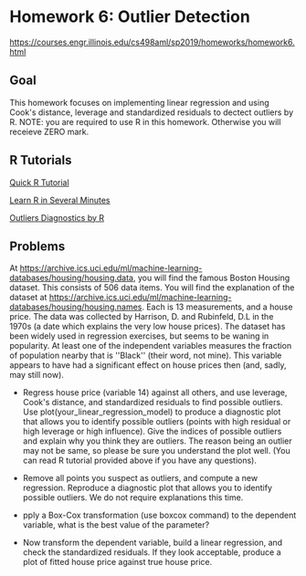 # Homework 6: Outlier Detection

https://courses.engr.illinois.edu/cs498aml/sp2019/homeworks/homework6.html

## Goal
This homework focuses on implementing linear regression and using Cook's distance, leverage and standardized residuals to dectect outliers by R. NOTE: you are required to use R in this homework. Otherwise you will receieve ZERO mark.

## R Tutorials
[Quick R Tutorial](https://www.statmethods.net/r-tutorial/index.html)

[Learn R in Several Minutes](https://learnxinyminutes.com/docs/r/)

[Outliers Diagnostics by R](https://data.library.virginia.edu/diagnostic-plots/)

## Problems
At https://archive.ics.uci.edu/ml/machine-learning-databases/housing/housing.data, you will find the famous Boston Housing dataset. This consists of 506 data items. You will find the explanation of the dataset at https://archive.ics.uci.edu/ml/machine-learning-databases/housing/housing.names. Each is 13 measurements, and a house price. The data was collected by Harrison, D. and Rubinfeld, D.L in the 1970s (a date which explains the very low house prices). The dataset has been widely used in regression exercises, but seems to be waning in popularity. At least one of the independent variables measures the fraction of population nearby that is ''Black'' (their word, not mine). This variable appears to have had a significant effect on house prices then (and, sadly, may still now).

- Regress house price (variable 14) against all others, and use leverage, Cook's distance, and standardized residuals to find possible outliers. Use plot(your_linear_regression_model) to produce a diagnostic plot that allows you to identify possible outliers (points with high residual or high leverage or high influence). Give the indices of possible outliers and explain why you think they are outliers. The reason being an outlier may not be same, so please be sure you understand the plot well. (You can read R tutorial provided above if you have any questions).

- Remove all points you suspect as outliers, and compute a new regression. Reproduce a diagnostic plot that allows you to identify possible outliers. We do not require explanations this time.

- pply a Box-Cox transformation (use boxcox command) to the dependent variable, what is the best value of the parameter?

- Now transform the dependent variable, build a linear regression, and check the standardized residuals. If they look acceptable, produce a plot of fitted house price against true house price.
